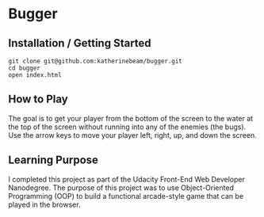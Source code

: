 # Bugger

## Installation / Getting Started

```
git clone git@github.com:katherinebeam/bugger.git
cd bugger
open index.html
```

## How to Play

The goal is to get your player from the bottom of the screen to the water at the top of the screen without running into any of the enemies (the bugs). Use the arrow keys to move your player left, right, up, and down the screen.

## Learning Purpose

I completed this project as part of the Udacity Front-End Web Developer Nanodegree. The purpose of this project was to use Object-Oriented Programming (OOP) to build a functional arcade-style game that can be played in the browser.

